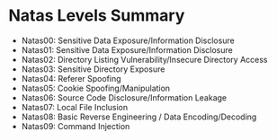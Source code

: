 # Natas Levels Summary

  * Natas00: Sensitive Data Exposure/Information Disclosure
  * Natas01: Sensitive Data Exposure/Information Disclosure
  * Natas02: Directory Listing Vulnerability/Insecure Directory Access
  * Natas03: Sensitive Directory Exposure
  * Natas04: Referer Spoofing
  * Natas05: Cookie Spoofing/Manipulation
  * Natas06: Source Code Disclosure/Information Leakage
  * Natas07: Local File Inclusion
  * Natas08: Basic Reverse Engineering / Data Encoding/Decoding
  * Natas09: Command Injection
